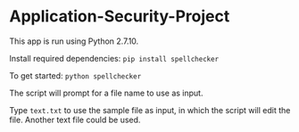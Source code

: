 # Application-Security-Project

This app is run using Python 2.7.10.

Install required dependencies:
`pip install spellchecker`

To get started:
`python spellchecker`

The script will prompt for a file name to use as input.

Type `text.txt` to use the sample file as input, in which the script will edit the file.
Another text file could be used.


